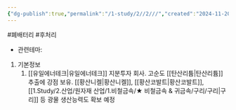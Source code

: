 ```yaml
---
{"dg-publish":true,"permalink":"/1-study/2//2///","created":"2024-11-20T21:02:27.637+09:00","updated":"2025-06-03T20:07:21.446+09:00"}
---
```


#폐배터리 #후처리 


- 관련테마: 


1. 기본정보
	1. [[유일에너테크\|유일에너테크]] 지분투자 회사. 고순도 [[탄산리튬\|탄산리튬]] 추출에 강점 보유. [[황산니켈\|황산니켈]], [[황산코발트\|황산코발트]], [[1.Study/2.산업/원자재 산업/1.비철금속/★ 비철금속 & 귀금속/구리/구리\|구리]] 등 광물 생산능력도 확보 예정

